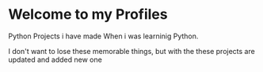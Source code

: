 # Welcome to my Profiles 

Python Projects i have made When i was learninig Python. 

I don't want to lose these memorable things, but with the these projects are updated and added new one  


